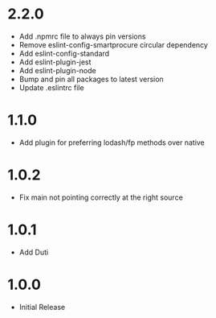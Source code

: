# 2.2.0

* Add .npmrc file to always pin versions
* Remove eslint-config-smartprocure circular dependency
* Add eslint-config-standard
* Add eslint-plugin-jest
* Add eslint-plugin-node
* Bump and pin all packages to latest version
* Update .eslintrc file

# 1.1.0

* Add plugin for preferring lodash/fp methods over native

# 1.0.2

* Fix main not pointing correctly at the right source

# 1.0.1

* Add Duti

# 1.0.0

* Initial Release
